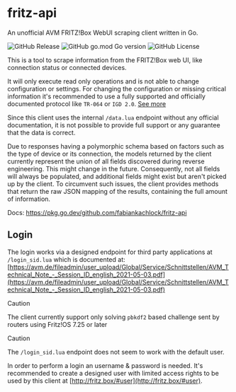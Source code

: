 # fritz-api

An unofficial AVM FRITZ!Box WebUI scraping client written in Go.

![GitHub Release](https://img.shields.io/github/v/release/fabiankachlock/fritz-api?style=for-the-badge)
![GitHub go.mod Go version](https://img.shields.io/github/go-mod/go-version/fabiankachlock/fritz-api?style=for-the-badge)
![GitHub License](https://img.shields.io/github/license/fabiankachlock/fritz-api?style=for-the-badge)

This is a tool to scrape information from the FRITZ!Box web UI, like connection status or connected devices. 

It will only execute read only operations and is not able to change configuration or settings. For changing the configuration or missing critical information it's recommended to use a fully supported and officially documented protocol like `TR-064` or `IGD 2.0`. [See more](https://avm.de/service/schnittstellen/)

Since this client uses the internal `/data.lua` endpoint without any official documentation, it is not possible to provide full support or any guarantee that the data is correct. 

Due to responses having a polymorphic schema based on factors such as the type of device or its connection, the models returned by the client currently represent the union of all fields discovered during reverse engineering. This might change in the future. Consequently, not all fields will always be populated, and additional fields might exist but aren't picked up by the client. To circumvent such issues, the client provides methods that return the raw JSON mapping of the results, containing the full amount of information.


Docs: https://pkg.go.dev/github.com/fabiankachlock/fritz-api

## Login

The login works via a designed endpoint for third party applications at `/login_sid.lua` which is documented at: [https://avm.de/fileadmin/user_upload/Global/Service/Schnittstellen/AVM_Technical_Note_-_Session_ID_english_2021-05-03.pdf](https://avm.de/fileadmin/user_upload/Global/Service/Schnittstellen/AVM_Technical_Note_-_Session_ID_english_2021-05-03.pdf)

> [!CAUTION]
> The client currently support only solving `pbkdf2` based challenge sent by routers using Fritz!OS 7.25 or later

> [!CAUTION]
> The `/login_sid.lua` endpoint does not seem to work with the default user. 

In order to perform a login an username & password is needed. It's recommended to create a designed user with limited access rights to be used by this client at [http://fritz.box/#user](http://fritz.box/#user).